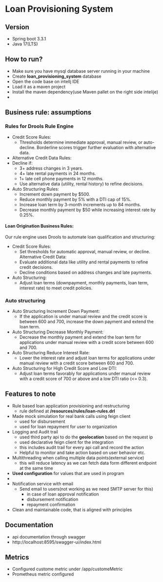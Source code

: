 # Loan Provisioning System

## Version

- Spring boot 3.3.1
- Java 17(LTS)

## How to run?

- Make sure you have mysql database server running in your machine
- Create **loan_provisioning_system** database
- Open the code base on intellj IDE
- Load it as a maven project
- Install the maven dependency(use Maven pallet on the right side intelije)
-

## Business rule: assumptions

### Rules for Drools Rule Engine

- Credit Score Rules:
    - Thresholds determine immediate approval, manual review, or auto-decline. Borderline scores trigger further
      evaluation with alternative data.
- Alternative Credit Data Rules:
- Decline if:
    - 3+ address changes in 3 years.
    - 4+ late rental payments in 24 months.
    - 1+ late cell phone payments in 12 months.
    - Use alternative data (utility, rental history) to refine decisions.
- Auto Structuring Rules:
    - Increment down payment by $500.
    - Reduce monthly payment by 5% with a DTI cap of 15%.
    - Increase loan term by 3-month increments up to 84 months.
    - Decrease monthly payment by $50 while increasing interest rate by 0.25%.

#### Loan Origination Business Rules:

Our rule engine uses Drools to automate loan qualification and structuring:

- Credit Score Rules:
    - Set thresholds for automatic approval, manual review, or decline. Alternative Credit Data:
    - Evaluate additional data like utility and rental payments to refine credit decisions.
    - Decline conditions based on address changes and late payments.
- Auto Structuring:
    - Adjust loan terms (downpayment, monthly payments, loan term, interest rate) to meet credit policies.

### Auto structuring

- Auto Structuring Increment Down Payment:
    - If the application is under manual review and the credit score is between 600 and 700, increase the down payment
      and extend the loan term.
- Auto Structuring Decrease Monthly Payment:
    - Decrease the monthly payment and extend the loan term for applications under manual review with a credit score
      between 600 and 700.
- Auto Structuring Reduce Interest Rate:
    - Lower the interest rate and adjust loan terms for applications under manual review with a credit score between 600
      and 700.
- Auto Structuring for High Credit Score and Low DTI:
    - Adjust loan terms favorably for applications under manual review with a credit score of 700 or above and a low DTI
      ratio (<= 0.3).

## **Features to note**

- Rule based loan application provisioning and restructuring
    - rule defined at **/resources/rules/loan-rules.drl**
- Made mock simulation for real bank calls using feign client
    - used for disbursement
    - used for loan repayment for user to organization
- Logging and Audit trail
    - used third party api to do the **geolocation** based on the request ip
    - used declarative feign client for the integration
    - this includes audit trail for every api call and record the action
    - Helpful to monitor and take action based on user behavior etc.
 - Multithreading when calling multiple data points(external service)
    - this will reduce latency as we can fetch data form different endpoint at the same time
 - **Used configuration** for values that are used in program
  -  
- Notification service with email
    - Send email to users(not working as we need SMTP server for this)
        - in case of loan approval notification
        - disbursement notification
        - repayment confirmation
- Clean and maintainable code, that is aligned with principles
## Documentation
- api documentation through swagger
- http://localhost:8595/swagger-ui/index.html

## Metrics
- Configured custome metric under /app/customeMetric
- Prometheus metric configured